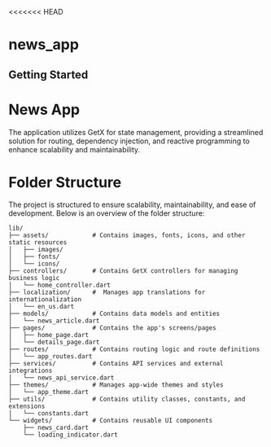 <<<<<<< HEAD
# news_app



## Getting Started


# News App

The application utilizes GetX for state management, providing a streamlined solution for routing, dependency injection,
and reactive programming to enhance scalability and maintainability.

# Folder Structure
The project is structured to ensure scalability, maintainability, and ease of development. Below is an overview of the folder structure:
```
lib/
├── assets/            # Contains images, fonts, icons, and other static resources
│   ├── images/
│   ├── fonts/
│   └── icons/
├── controllers/       # Contains GetX controllers for managing business logic
│   └── home_controller.dart
├── localization/      #  Manages app translations for internationalization
│   └── en_us.dart
├── models/            # Contains data models and entities
│   └── news_article.dart
├── pages/             # Contains the app's screens/pages
│   ├── home_page.dart
│   └── details_page.dart
├── routes/            # Contains routing logic and route definitions
│   └── app_routes.dart
├── services/          # Contains API services and external integrations
│   └── news_api_service.dart
├── themes/            # Manages app-wide themes and styles
│   └── app_theme.dart
├── utils/             # Contains utility classes, constants, and extensions
│   └── constants.dart
└── widgets/           # Contains reusable UI components
    ├── news_card.dart
    └── loading_indicator.dart
```






